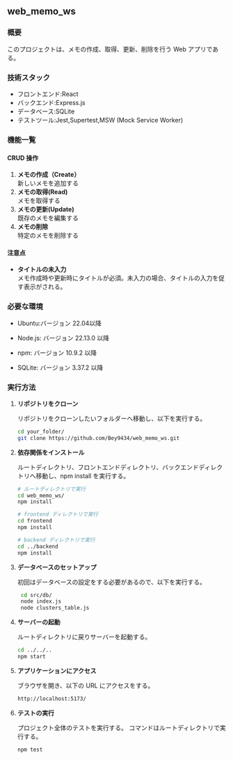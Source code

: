 ## web_memo_ws

### 概要

このプロジェクトは、メモの作成、取得、更新、削除を行う Web アプリである。

### 技術スタック

- フロントエンド:React
- バックエンド:Express.js
- データべース:SQLite
- テストツール:Jest,Supertest,MSW (Mock Service Worker)

### 機能一覧

#### CRUD 操作

1. **メモの作成（Create）**  
   新しいメモを追加する
2. **メモの取得(Read)**  
   メモを取得する
3. **メモの更新(Update)**  
   既存のメモを編集する
4. **メモの削除**  
   特定のメモを削除する

#### 注意点

- **タイトルの未入力**  
   メモ作成時や更新時にタイトルが必須。未入力の場合、タイトルの入力を促す表示がされる。

### 必要な環境

- Ubuntu:バージョン 22.04以降

- Node.js: バージョン 22.13.0 以降

- npm: バージョン 10.9.2 以降

- SQLite: バージョン 3.37.2 以降

### 実行方法

1. **リポジトリをクローン**
   
   リポジトリをクローンしたいフォルダーへ移動し、以下を実行する。

   ```sh
   cd your_folder/
   git clone https://github.com/Bey9434/web_memo_ws.git
   ```

2. **依存関係をインストール**
   
   ルートディレクトリ、フロントエンドディレクトリ、バックエンドディレクトリへ移動し、npm install を実行する。

   ```sh
   # ルートディレクトリで実行
   cd web_memo_ws/
   npm install

   # frontend ディレクトリで実行
   cd frontend
   npm install

   # backend ディレクトリで実行
   cd ../backend
   npm install
   ```

3. **データベースのセットアップ**
   
   初回はデータベースの設定をする必要があるので、以下を実行する。

   ```sh
    cd src/db/
    node index.js
    node clusters_table.js
   ```

4. **サーバーの起動**
   
   ルートディレクトリに戻りサーバーを起動する。

   ```sh
   cd ../../..
   npm start
   ```

5. **アプリケーションにアクセス**
   
   ブラウザを開き、以下の URL にアクセスをする。

   ```sh
   http://localhost:5173/
   ```

6. **テストの実行**
   
   プロジェクト全体のテストを実行する。
   コマンドはルートディレクトリで実行する。
   ```sh
   npm test
   ```
